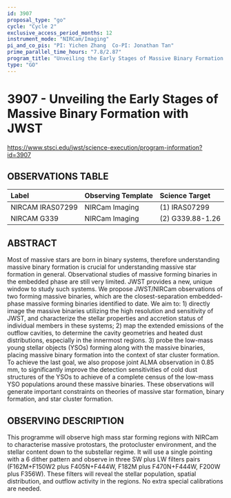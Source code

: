 ```yaml
---
id: 3907
proposal_type: "go"
cycle: "Cycle 2"
exclusive_access_period_months: 12
instrument_mode: "NIRCam/Imaging"
pi_and_co_pis: "PI: Yichen Zhang  Co-PI: Jonathan Tan"
prime_parallel_time_hours: "7.8/2.87"
program_title: "Unveiling the Early Stages of Massive Binary Formation with JWST"
type: "GO"
---
```

# 3907 - Unveiling the Early Stages of Massive Binary Formation with JWST
https://www.stsci.edu/jwst/science-execution/program-information?id=3907
## OBSERVATIONS TABLE
| Label             | Observing Template | Science Target   |
| :---------------- | :----------------- | :--------------- |
| NIRCAM IRAS07299  | NIRCam Imaging     | (1) IRAS07299    |
| NIRCAM G339       | NIRCam Imaging     | (2) G339.88-1.26 |

## ABSTRACT

Most of massive stars are born in binary systems, therefore understanding massive binary formation is crucial for understanding massive star formation in general. Observational studies of massive forming binaries in the embedded phase are still very limited. JWST provides a new, unique window to study such systems. We propose JWST/NIRCam observations of two forming massive binaries, which are the closest-separation embedded-phase massive forming binaries identified to date. We aim to: 1) directly image the massive binaries utilizing the high resolution and sensitivity of JWST, and characterize the stellar properties and accretion status of individual members in these systems; 2) map the extended emissions of the outflow cavities, to determine the cavity geometries and heated dust distributions, especially in the innermost regions. 3) probe the low-mass young stellar objects (YSOs) forming along with the massive binaries, placing massive binary formation into the context of star cluster formation. To achieve the last goal, we also propose joint ALMA observation in 0.85 mm, to significantly improve the detection sensitivities of cold dust structures of the YSOs to achieve of a complete census of the low-mass YSO populations around these massive binaries. These observations will generate important constraints on theories of massive star formation, binary formation, and star cluster formation.

## OBSERVING DESCRIPTION

This programme will observe high mass star forming regions with NIRCam to characterise massive protostars, the protocluster environment, and the stellar content down to the substellar regime. It will use a single pointing with a 6 dither pattern and observe in three SW plus LW filters pairs (F162M+F150W2 plus F405N+F444W, F182M plus F470N+F444W, F200W plus F356W). These filters will reveal the stellar population, spatial distribution, and outflow activity in the regions. No extra special calibrations are needed.